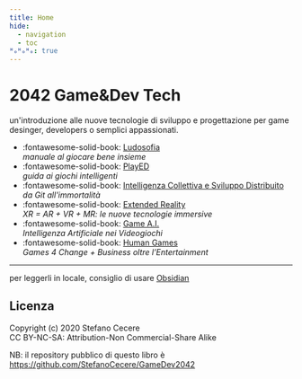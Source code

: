 ```yaml
---
title: Home
hide:
  - navigation
  - toc
ᴴₒᴴₒᴴₒ: true
---
```

# 2042 Game&Dev Tech
un'introduzione alle nuove tecnologie di sviluppo e progettazione per game desinger, developers o semplici appassionati.

<div class="grid cards" markdown>

- :fontawesome-solid-book: [Ludosofia](ludosofia/index.md)  
*manuale al giocare bene insieme*  
- :fontawesome-solid-book: [PlayED](played/index.md)  
*guida ai giochi intelligenti*  
- :fontawesome-solid-book: [Intelligenza Collettiva e Sviluppo Distribuito](dev/ci/index.md)  
*da Git all'immortalità* 
- :fontawesome-solid-book: [Extended Reality](dev/xr/index.md)  
*XR = AR + VR + MR: le nuove tecnologie immersive*  
- :fontawesome-solid-book: [Game A.I.](dev/ai/index.md)  
*Intelligenza Artificiale nei Videogiochi*
- :fontawesome-solid-book: [Human Games](dev/g4c/index.md)  
*Games 4 Change + Business oltre l’Entertainment*  

</div>

---

per leggerli in locale, consiglio di usare [Obsidian](https://obsidian.md/)

## Licenza
Copyright (c) 2020 Stefano Cecere  
CC BY-NC-SA: Attribution-Non Commercial-Share Alike 

NB: il repository pubblico di questo libro è <https://github.com/StefanoCecere/GameDev2042>
